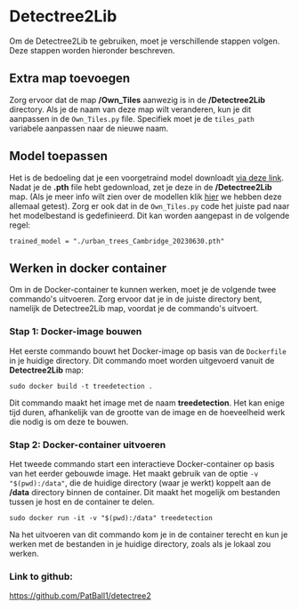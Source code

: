 # Detectree2Lib
Om de Detectree2Lib te gebruiken, moet je verschillende stappen volgen. Deze stappen worden hieronder beschreven.

## Extra map toevoegen
Zorg ervoor dat de map **/Own_Tiles** aanwezig is in de **/Detectree2Lib** directory. Als je de naam van deze map wilt veranderen, kun je dit aanpassen in de `Own_Tiles.py` file. Specifiek moet je de `tiles_path` variabele aanpassen naar de nieuwe naam.

## Model toepassen
Het is de bedoeling dat je een voorgetraind model downloadt [via deze link](https://zenodo.org/records/12773341). Nadat je de **.pth** file hebt gedownload, zet je deze in de **/Detectree2Lib** map. (Als je meer info wilt zien over de modellen klik [hier](docs/) we hebben deze allemaal getest). Zorg er ook dat in de `Own_Tiles.py` code het juiste pad naar het modelbestand is gedefinieerd. Dit kan worden aangepast in de volgende regel:
```
trained_model = "./urban_trees_Cambridge_20230630.pth"
```

## Werken in docker container
Om in de Docker-container te kunnen werken, moet je de volgende twee commando's uitvoeren. Zorg ervoor dat je in de juiste directory bent, namelijk de Detectree2Lib map, voordat je de commando's uitvoert.

### Stap 1: Docker-image bouwen
Het eerste commando bouwt het Docker-image op basis van de `Dockerfile` in je huidige directory. Dit commando moet worden uitgevoerd vanuit de **Detectree2Lib** map:
```
sudo docker build -t treedetection .
```
Dit commando maakt het image met de naam **treedetection**. Het kan enige tijd duren, afhankelijk van de grootte van de image en de hoeveelheid werk die nodig is om deze te bouwen.

### Stap 2: Docker-container uitvoeren
Het tweede commando start een interactieve Docker-container op basis van het eerder gebouwde image. Het maakt gebruik van de optie `-v "$(pwd):/data"`, die de huidige directory (waar je werkt) koppelt aan de **/data** directory binnen de container. Dit maakt het mogelijk om bestanden tussen je host en de container te delen.

```
sudo docker run -it -v "$(pwd):/data" treedetection
```
Na het uitvoeren van dit commando kom je in de container terecht en kun je werken met de bestanden in je huidige directory, zoals als je lokaal zou werken.


### Link to github: 
https://github.com/PatBall1/detectree2 


